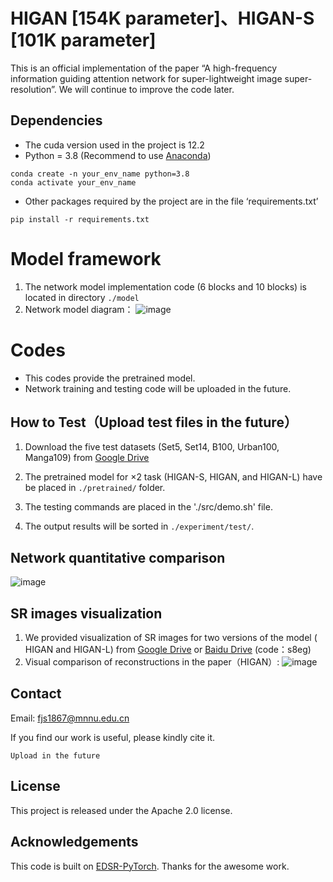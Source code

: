 # HIGAN [154K parameter]、HIGAN-S [101K parameter]

This is an official implementation of the paper “A high-frequency information guiding attention network for super-lightweight image super-resolution”.
We will continue to improve the code later.

## Dependencies

- The cuda version used in the project is 12.2
- Python = 3.8 (Recommend to use [Anaconda](https://www.anaconda.com/download/#linux))
```
conda create -n your_env_name python=3.8
conda activate your_env_name
```
- Other packages required by the project are in the file ‘requirements.txt’
```
pip install -r requirements.txt
```
# Model framework 
1. The network model implementation code (6 blocks and 10 blocks) is located in directory `./model`
2. Network model diagram：
![image](https://github.com/user-attachments/assets/08431b98-8649-412c-884c-9c405bdd96c1)

# Codes 
- This codes provide the pretrained model.
- Network training and testing code will be uploaded in the future.
  
## How to Test（Upload test files in the future）
1. Download the five test datasets (Set5, Set14, B100, Urban100, Manga109) from [Google Drive](https://drive.google.com/drive/folders/1lsoyAjsUEyp7gm1t6vZI9j7jr9YzKzcF?usp=sharing)

2. The pretrained model for ×2 task (HIGAN-S, HIGAN, and HIGAN-L) have be placed in `./pretrained/` folder. 

3. The testing commands are placed in the './src/demo.sh' file. 

4. The output results will be sorted in `./experiment/test/`.

## Network quantitative comparison
![image](https://github.com/user-attachments/assets/fd447332-158e-4ea7-8e96-ade01af59137)


## SR images visualization
1. We provided visualization of SR images for two versions of the model ( HIGAN and HIGAN-L) from [Google Drive](https://drive.google.com/drive/folders/1xiPOE22AExEcIe5-er3clOYFHCVCJo6F?usp=sharing) or [Baidu Drive](https://pan.baidu.com/s/1vEOJaLGScgRGaIOeFI3q8w) (code：s8eg)
2. Visual comparison of reconstructions in the paper（HIGAN）:
![image](https://github.com/user-attachments/assets/2596a1ff-2813-4a63-a271-41dfade61593)


## Contact
Email: fjs1867@mnnu.edu.cn


If you find our work is useful, please kindly cite it.
```
Upload in the future
```

## License
This project is released under the Apache 2.0 license.


## Acknowledgements
This code is built on [EDSR-PyTorch](https://github.com/sanghyun-son/EDSR-PyTorch). Thanks for the awesome work.

